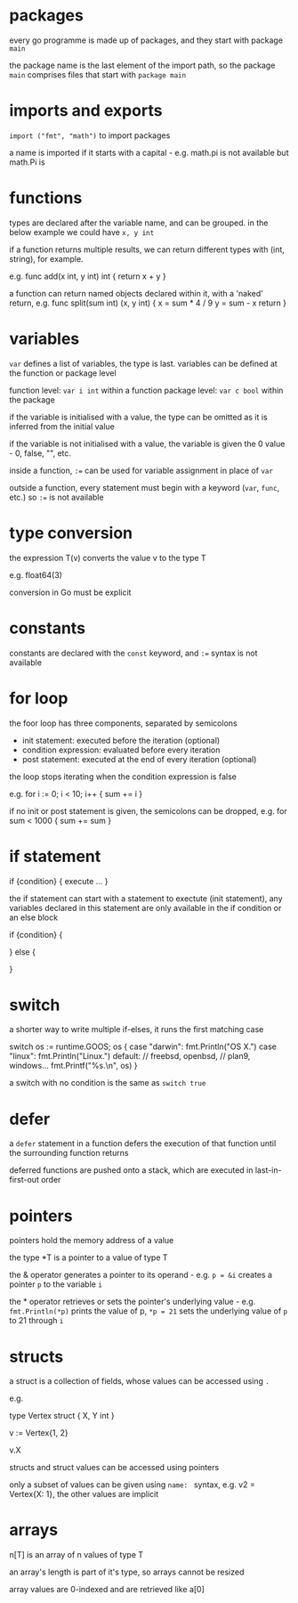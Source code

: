# packages
every go programme is made up of packages, and they start with package `main`

the package name is the last element of the import path, so the package `main` comprises files that start with `package main`

# imports and exports

`import ("fmt", "math")` to import packages

a name is imported if it starts with a capital - e.g. math.pi is not available but math.Pi is

# functions

types are declared after the variable name, and can be grouped. in the below example we could have `x, y int`

if a function returns multiple results, we can return different types with (int, string), for example.

e.g.
func add(x int, y int) int {
	return x + y
}

a function can return named objects declared within it, with a 'naked' return, e.g.
func split(sum int) (x, y int) {
	x = sum * 4 / 9
	y = sum - x
	return
}

# variables

`var` defines a list of variables, the type is last. variables can be defined at the function or package level

function level: `var i int` within a function
package level: `var c bool` within the package

if the variable is initialised with a value, the type can be omitted as it is inferred from the initial value

if the variable is not initialised with a value, the variable is given the 0 value - 0, false, "", etc.

inside a function, `:=` can be used for variable assignment in place of `var`

outside a function, every statement must begin with a keyword (`var`, `func`, etc.) so `:=` is not available

# type conversion

the expression T(v) converts the value v to the type T

e.g. float64(3)

conversion in Go must be explicit

# constants

constants are declared with the `const` keyword, and `:=` syntax is not available

# for loop

the foor loop has three components, separated by semicolons
- init statement: executed before the iteration (optional)
- condition expression: evaluated before every iteration
- post statement: executed at the end of every iteration (optional)

the loop stops iterating when the condition expression is false

e.g.
for i := 0; i < 10; i++ {
		sum += i
	}

if no init or post statement is given, the semicolons can be dropped, e.g.
for sum < 1000 {
		sum += sum
	}

# if statement

if {condition} {
    execute ...
}

the if statement can start with a statement to exectute (init statement), any variables declared in this statement are only available in the if condition or an else block

if {condition} {

} else {

}

# switch

a shorter way to write multiple if-elses, it runs the first matching case

switch os := runtime.GOOS; os {
	case "darwin":
		fmt.Println("OS X.")
	case "linux":
		fmt.Println("Linux.")
	default:
		// freebsd, openbsd,
		// plan9, windows...
		fmt.Printf("%s.\n", os)
	}

a switch with no condition is the same as `switch true`

# defer

a `defer` statement in a function defers the execution of that function until the surrounding function returns

deferred functions are pushed onto a stack, which are executed in last-in-first-out order

# pointers

pointers hold the memory address of a value

the type *T is a pointer to a value of type T

the & operator generates a pointer to its operand - e.g. `p = &i` creates a pointer `p` to the variable `i`

the * operator retrieves or sets the pointer's underlying value - e.g. `fmt.Println(*p)` prints the value of p, `*p = 21` sets the underlying value of `p` to 21 through `i`

# structs

a struct is a collection of fields, whose values can be accessed using `.`

e.g. 

type Vertex struct {
	X, Y int
}

v := Vertex{1, 2}

v.X

structs and struct values can be accessed using pointers

only a subset of values can be given using `name: ` syntax, e.g. v2 = Vertex{X: 1}, the other values are implicit

# arrays

n[T] is an array of n values of type T

an array's length is part of it's type, so arrays cannot be resized

array values are 0-indexed and are retrieved like a[0]